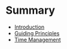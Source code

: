# Summary

* [Introduction](README.md)
* [Guiding Principles](guiding_principles.md)
* [Time Management](time_management.md)

